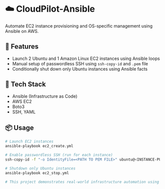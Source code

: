 # ☁️ CloudPilot-Ansible

Automate EC2 instance provisioning and OS-specific management using Ansible on AWS.

## 🚀 Features

- Launch 2 Ubuntu and 1 Amazon Linux EC2 instances using Ansible loops
- Manual setup of passwordless SSH using `ssh-copy-id` and `.pem` file
- Conditionally shut down only Ubuntu instances using Ansible facts

## 🔧 Tech Stack

- Ansible (Infrastructure as Code)
- AWS EC2
- Boto3
- SSH, YAML

## 📦 Usage

```bash
# Launch EC2 instances
ansible-playbook ec2_create.yml

# Enable passwordless SSH (run for each instance)
ssh-copy-id -f "-o IdentityFile=<PATH TO PEM FILE>" ubuntu@<INSTANCE-PUBLIC-IP>

# Shutdown only Ubuntu instances
ansible-playbook ec2_stop.yml

# This project demonstrates real-world infrastructure automation using Ansible on AWS. It provisions EC2 instances with distribution-specific logic using loops and conditionals. SSH access is manually configured for secure communication, and Ansible facts are leveraged to manage OS-specific behavior (shutting down only Ubuntu nodes). The project showcases modular, reusable automation ideal for DevOps and cloud provisioning tasks.
